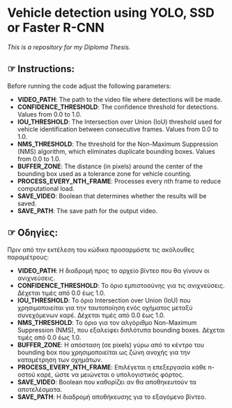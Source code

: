 # Vehicle detection using YOLO, SSD or Faster R-CNN

*This is a repository for my Diploma Thesis.*

## ☞ Instructions:

Before running the code adjust the following parameters:
- **VIDEO_PATH**: The path to the video file where detections will be made.<br />
- **CONFIDENCE_THRESHOLD**: The confidence threshold for detections. Values from 0.0 to 1.0.<br />
- **IOU_THRESHOLD**: The Intersection over Union (IoU) threshold used for vehicle identification between consecutive frames. Values from 0.0 to 1.0.<br />
- **NMS_THRESHOLD**: The threshold for the Non-Maximum Suppression (NMS) algorithm, which eliminates duplicate bounding boxes. Values from 0.0 to 1.0.<br />
- **BUFFER_ZONE**: The distance (in pixels) around the center of the bounding box used as a tolerance zone for vehicle counting.<br />
- **PROCESS_EVERY_NTH_FRAME**: Processes every nth frame to reduce computational load.<br />
- **SAVE_VIDEO**: Boolean that determines whether the results will be saved.<br />
- **SAVE_PATH**: The save path for the output video.<br />

## ☞ Οδηγίες:
Πριν από την εκτέλεση του κώδικα προσαρμόστε τις ακόλουθες παραμέτρους:
- **VIDEO_PATH**: Η διαδρομή προς το αρχείο βίντεο που θα γίνουν οι ανιχνεύσεις.<br />
- **CONFIDENCE_THRESHOLD**: Το όριο εμπιστοσύνης για τις ανιχνεύσεις. Δέχεται τιμές από 0.0 έως 1.0.<br />
- **IOU_THRESHOLD**: Το όριο Intersection over Union (IoU) που χρησιμοποιείται για την ταυτοποίηση ενός οχήματος μεταξύ συνεχόμενων καρέ. Δέχεται τιμές από 0.0 έως 1.0.<br />
- **NMS_THRESHOLD**: Το όριο για τον αλγόριθμο Non-Maximum Suppression (NMS), που εξαλείφει διπλότυπα bounding boxes. Δέχεται τιμές από 0.0 έως 1.0.<br />
- **BUFFER_ZONE**: Η απόσταση (σε pixels) γύρω από το κέντρο του bounding box που χρησιμοποιείται ως ζώνη ανοχής για την καταμέτρηση των οχημάτων.<br />
- **PROCESS_EVERY_NTH_FRAME**: Επιλέγεται η επεξεργασία κάθε n-οστού καρέ, ώστε να μειώνεται ο υπολογιστικός φόρτος.<br />
- **SAVE_VIDEO**: Boolean που καθορίζει αν θα αποθηκευτούν τα αποτελέσματα.<br />
- **SAVE_PATH**: Η διαδρομή αποθήκευσης για το εξαγόμενο βίντεο.<br />
